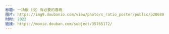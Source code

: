```yaml
---
标题: 一场很（没）有必要的春晚
图片: https://img9.doubanio.com/view/photo/s_ratio_poster/public/p2868008846.jpg
时时: 2022
链接: https://movie.douban.com/subject/35765172/
---
```

